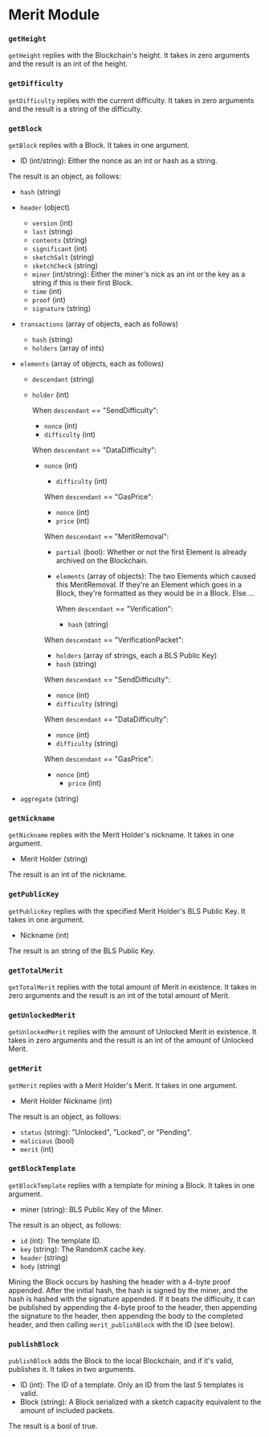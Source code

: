 # Merit Module

### `getHeight`

`getHeight` replies with the Blockchain's height. It takes in zero arguments and the result is an int of the height.

### `getDifficulty`

`getDifficulty` replies with the current difficulty. It takes in zero arguments and the result is a string of the difficulty.

### `getBlock`

`getBlock` replies with a Block. It takes in one argument.
- ID (int/string): Either the nonce as an int or hash as a string.

The result is an object, as follows:
- `hash`   (string)
- `header` (object)
  - `version`   (int)
  - `last`      (string)
  - `contents`  (string)
  - `significant` (int)
  - `sketchSalt`  (string)
  - `sketchCheck`  (string)
  - `miner`     (int/string): Either the miner's nick as an int or the key as a string if this is their first Block.
  - `time`      (int)
  - `proof`     (int)
  - `signature` (string)

- `transactions` (array of objects, each as follows)
  - `hash`    (string)
  - `holders` (array of ints)

- `elements` (array of objects, each as follows)
  - `descendant` (string)
  - `holder`     (int)

    When `descendant` == "SendDifficulty":
      - `nonce`      (int)
      - `difficulty` (int)

    When `descendant` == "DataDifficulty":
    - `nonce`      (int)
      - `difficulty` (int)

      When `descendant` == "GasPrice":
      - `nonce` (int)
      - `price` (int)

      When `descendant` == "MeritRemoval":
      - `partial`  (bool):             Whether or not the first Element is already archived on the Blockchain.
      - `elements` (array of objects): The two Elements which caused this MeritRemoval. If they're an Element which goes in a Block, they're formatted as they would be in a Block. Else....

        When `descendant` == "Verification":
        - `hash` (string)

      When `descendant` == "VerificationPacket":
        - `holders` (array of strings, each a BLS Public Key)
        - `hash` (string)

      When `descendant` == "SendDifficulty":
      - `nonce`      (int)
      - `difficulty` (string)

      When `descendant` == "DataDifficulty":
      - `nonce`      (int)
      - `difficulty` (string)

      When `descendant` == "GasPrice":
      - `nonce` (int)
        - `price` (int)

- `aggregate` (string)

### `getNickname`

`getNickname` replies with the Merit Holder's nickname. It takes in one argument.
- Merit Holder (string)

The result is an int of the nickname.

### `getPublicKey`

`getPublicKey` replies with the specified Merit Holder's BLS Public Key. It takes in one argument.
- Nickname (int)

The result is an string of the BLS Public Key.

### `getTotalMerit`

`getTotalMerit` replies with the total amount of Merit in existence. It takes in zero arguments and the result is an int of the total amount of Merit.

### `getUnlockedMerit`

`getUnlockedMerit` replies with the amount of Unlocked Merit in existence. It takes in zero arguments and the result is an int of the amount of Unlocked Merit.

### `getMerit`

`getMerit` replies with a Merit Holder's Merit. It takes in one argument.
- Merit Holder Nickname (int)

The result is an object, as follows:
- `status`    (string): "Unlocked", "Locked", or "Pending".
- `malicious` (bool)
- `merit`     (int)

### `getBlockTemplate`

`getBlockTemplate` replies with a template for mining a Block. It takes in one argument.
- miner (string): BLS Public Key of the Miner.

The result is an object, as follows:
- `id`     (int): The template ID.
- `key`    (string): The RandomX cache key.
- `header` (string)
- `body`   (string)

Mining the Block occurs by hashing the header with a 4-byte proof appended. After the initial hash, the hash is signed by the miner, and the hash is hashed with the signature appended. If it beats the difficulty, it can be published by appending the 4-byte proof to the header, then appending the signature to the header, then appending the body to the completed header, and then calling `merit_publishBlock` with the ID (see below).

### `publishBlock`

`publishBlock` adds the Block to the local Blockchain, and if it's valid, publishes it. It takes in two arguments.
- ID    (int): The ID of a template. Only an ID from the last 5 templates is valid.
- Block (string): A Block serialized with a sketch capacity equivalent to the amount of included packets.

The result is a bool of true.
